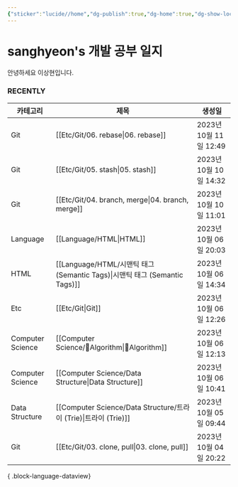 ```yaml
---
{"sticker":"lucide//home","dg-publish":true,"dg-home":true,"dg-show-local-graph":null,"permalink":"/home/","tags":["gardenEntry"],"dgPassFrontmatter":true,"noteIcon":""}
---
```


# sanghyeon's 개발 공부 일지

안녕하세요 이상현입니다.

### RECENTLY
| 카테고리             | 제목                                                                  | 생성일                 |
| ---------------- | ------------------------------------------------------------------- | ------------------- |
| Git              | [[Etc/Git/06. rebase\|06. rebase]]                               | 2023년 10월 11일 12:49 |
| Git              | [[Etc/Git/05. stash\|05. stash]]                                 | 2023년 10월 10일 14:32 |
| Git              | [[Etc/Git/04. branch, merge\|04. branch, merge]]                 | 2023년 10월 10일 11:01 |
| Language         | [[Language/HTML\|HTML]]                                          | 2023년 10월 06일 20:03 |
| HTML             | [[Language/HTML/시맨틱 태그 (Semantic Tags)\|시맨틱 태그 (Semantic Tags)]] | 2023년 10월 06일 14:34 |
| Etc              | [[Etc/Git\|Git]]                                                 | 2023년 10월 06일 12:26 |
| Computer Science | [[Computer Science/Algorithm\|Algorithm]]                      | 2023년 10월 06일 12:13 |
| Computer Science | [[Computer Science/Data Structure\|Data Structure]]              | 2023년 10월 06일 10:41 |
| Data Structure   | [[Computer Science/Data Structure/트라이 (Trie)\|트라이 (Trie)]]       | 2023년 10월 05일 09:44 |
| Git              | [[Etc/Git/03. clone, pull\|03. clone, pull]]                     | 2023년 10월 04일 20:22 |

{ .block-language-dataview}



<script src="https://giscus.app/client.js"
        data-repo="4anghyeon/sanghyeon-digital-garden"
        data-repo-id="R_kgDOKVgtKQ"
        data-category="General"
        data-category-id="DIC_kwDOKVgtKc4CZ2I7"
        data-mapping="title"
        data-strict="0"
        data-reactions-enabled="1"
        data-emit-metadata="0"
        data-input-position="top"
        data-theme="light_tritanopia"
        data-lang="ko"
        crossorigin="anonymous"
        async>
</script>

